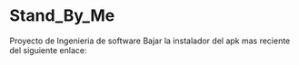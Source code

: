 # Stand_By_Me
Proyecto de Ingenieria de software
Bajar la instalador del apk mas reciente del siguiente enlace:


